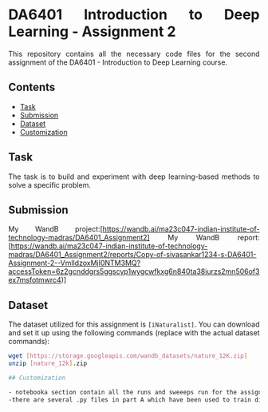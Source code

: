 <div style="text-align: justify;">

# DA6401 Introduction to Deep Learning - Assignment 2

This repository contains all the necessary code files for the second assignment of the DA6401 - Introduction to Deep Learning course.

## Contents

- [Task](#task)
- [Submission](#submission)
- [Dataset](#dataset)
- [Customization](#customization)

## Task

The task is to build and experiment with deep learning-based methods to solve a specific problem.

## Submission

My WandB project:[https://wandb.ai/ma23c047-indian-institute-of-technology-madras/DA6401_Assignment2] 
My WandB report: [https://wandb.ai/ma23c047-indian-institute-of-technology-madras/DA6401_Assignment2/reports/Copy-of-sivasankar1234-s-DA6401-Assignment-2--VmlldzoxMjI0NTM3MQ?accessToken=6z2gcnddgrs5ggscyp1wygcwfkxg6n840ta38iurzs2mn506of3ex7msfotmwrc4)]

## Dataset

The dataset utilized for this assignment is `[iNaturalist]`. You can download and set it up using the following commands (replace with the actual dataset commands):

```sh
wget [https://storage.googleapis.com/wandb_datasets/nature_12K.zip]
unzip [nature_12k].zip

## Customization

- notebooka section contain all the runs and sweeeps run for the assignment.
-there are several .py files in part A which have been used to train different models on the dataset and some wandb sweeps also

